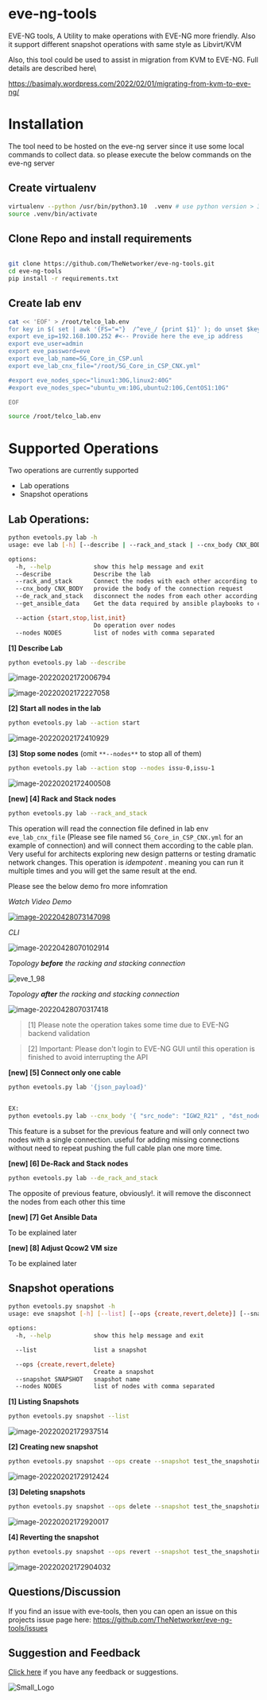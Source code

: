 # eve-ng-tools

EVE-NG tools, A Utility to make operations with EVE-NG more friendly. Also it support different snapshot operations with same style as Libvirt/KVM



Also, this tool could be used to assist in migration from KVM to EVE-NG. Full details are described here\

https://basimaly.wordpress.com/2022/02/01/migrating-from-kvm-to-eve-ng/



# Installation

The tool need to be hosted on the eve-ng server since it use some local commands to collect data. so please execute the below commands on the eve-ng server



## Create virtualenv

```bash
virtualenv --python /usr/bin/python3.10  .venv # use python version > 3.5
source .venv/bin/activate
```



## Clone Repo and install requirements

```bash

git clone https://github.com/TheNetworker/eve-ng-tools.git
cd eve-ng-tools
pip install -r requirements.txt

```



## Create lab env

```bash
cat << 'EOF' > /root/telco_lab.env 
for key in $( set | awk '{FS="="}  /^eve_/ {print $1}' ); do unset $key ; done
export eve_ip=192.168.100.252 #<-- Provide here the eve_ip address
export eve_user=admin
export eve_password=eve
export eve_lab_name=5G_Core_in_CSP.unl
export eve_lab_cnx_file="/root/5G_Core_in_CSP_CNX.yml"

#export eve_nodes_spec="linux1:30G,linux2:40G"
#export eve_nodes_spec="ubuntu_vm:10G,ubuntu2:10G,CentOS1:10G"

EOF

source /root/telco_lab.env
```



# Supported Operations

Two operations are currently supported

- Lab operations
- Snapshot operations





## Lab Operations: 

```bash
python evetools.py lab -h
usage: eve lab [-h] [--describe | --rack_and_stack | --cnx_body CNX_BODY | --de_rack_and_stack | --get_ansible_data] [--action {start,stop,list,init}] [--nodes NODES]

options:
  -h, --help            show this help message and exit
  --describe            Describe the lab
  --rack_and_stack      Connect the nodes with each other according to the topology file stored in env variable eve_lab_cnx_file
  --cnx_body CNX_BODY   provide the body of the connection request
  --de_rack_and_stack   disconnect the nodes from each other according to the topology file stored in env variable eve_lab_cnx_file
  --get_ansible_data    Get the data required by ansible playbooks to configure Day1 according to the topology file stored in env variable eve_lab_cnx_file

  --action {start,stop,list,init}
                        Do operation over nodes
  --nodes NODES         list of nodes with comma separated
```





**[1] Describe Lab**

```bash
python evetools.py lab --describe 
```

![image-20220202172006794](README.assets/image-20220202172006794.png)

![image-20220202172227058](README.assets/image-20220202172227058.png)

**[2] Start all nodes in the lab**

```bash
python evetools.py lab --action start
```

![image-20220202172410929](README.assets/image-20220202172410929.png)

**[3] Stop some nodes** (omit `**--nodes**` to stop all of them)

```bash
python evetools.py lab --action stop --nodes issu-0,issu-1
```

![image-20220202172400508](README.assets/image-20220202172400508.png)

**[new] [4] Rack and Stack nodes**

```sh
python evetools.py lab --rack_and_stack
```

This operation will read the connection file defined in lab env `eve_lab_cnx_file` (Please see file
named `5G_Core_in_CSP_CNX.yml` for an example of connection) and will connect them according to the cable plan. Very
useful for architects exploring new design patterns or testing dramatic network changes. This operation is *idempotent*
. meaning you can run it multiple times and you will get the same result at the end.

Please see the below demo fro more infomration

*Watch Video Demo*

[![image-20220428073147098](README.assets/image-20220428073147098.png)](https://youtu.be/0zVloOPgIFk)

*CLI*

![image-20220428070102914](README.assets/image-20220428070102914.png)

*Topology **before** the racking and stacking connection*

![eve_1_98](README.assets/eve_1_98.png)



*Topology **after** the racking and stacking connection*

![image-20220428070317418](README.assets/image-20220428070317418.png)



> [1] Please note the operation takes some time due to EVE-NG backend validation



> [2] Important: Please don't login to EVE-NG GUI until this operation is finished to avoid interrupting the API





**[new] [5] Connect only one cable**

```sh
python evetools.py lab '{json_payload}'


EX:
python evetools.py lab --cnx_body '{ "src_node": "IGW2_R21" , "dst_node": "IGWRR1_R34" , "src_intf": "ge-0/0/2" ,"dst_intf": "ge-0/0/2"}'
```

This feature is a subset for the previous feature and will only connect two nodes with a single connection. useful for
adding missing connections without need to repeat pushing the full cable plan one more time.

**[new] [6] De-Rack and Stack nodes**

```sh
python evetools.py lab --de_rack_and_stack
```

The opposite of previous feature, obviously!. it will remove the disconnect the nodes from each other this time

**[new] [7] Get Ansible Data**

To be explained later

**[new] [8] Adjust Qcow2 VM size**

To be explained later

## Snapshot operations

```bash
python evetools.py snapshot -h
usage: eve snapshot [-h] [--list] [--ops {create,revert,delete}] [--snapshot SNAPSHOT] [--nodes NODES]

options:
  -h, --help            show this help message and exit

  --list                list a snapshot

  --ops {create,revert,delete}
                        Create a snapshot
  --snapshot SNAPSHOT   snapshot name
  --nodes NODES         list of nodes with comma separated
```

**[1] Listing Snapshots**

```sh
python evetools.py snapshot --list
```

![image-20220202172937514](README.assets/image-20220202172937514.png)

**[2] Creating new snapshot**

```bash
python evetools.py snapshot --ops create --snapshot test_the_snapshoting
```

![image-20220202172912424](README.assets/image-20220202172912424.png)

**[3] Deleting snapshots**

```bash
python evetools.py snapshot --ops delete --snapshot test_the_snapshoting
```

![image-20220202172920017](README.assets/image-20220202172920017.png)

**[4] Reverting the snapshot**

```bash
python evetools.py snapshot --ops revert --snapshot test_the_snapshoting
```

![image-20220202172904032](README.assets/image-20220202172904032.png)







## Questions/Discussion

If you find an issue with eve-tools, then you can open an issue on this projects issue page here: https://github.com/TheNetworker/eve-ng-tools/issues



## Suggestion and Feedback

[Click here](mailto:babdelmageed@juniper.net) if you have any feedback or suggestions.

![Small_Logo](README.assets/Small_Logo.png)

